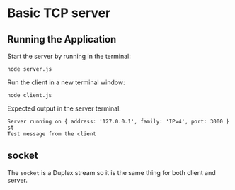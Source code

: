 # Basic TCP server

## Running the Application

Start the server by running in the terminal:

```
node server.js
```

Run the client in a new terminal window:

```
node client.js
```

Expected output in the server terminal:

```
Server running on { address: '127.0.0.1', family: 'IPv4', port: 3000 }
st
Test message from the client
```

## socket

The `socket` is a Duplex stream so it is the same thing for both client and server.
